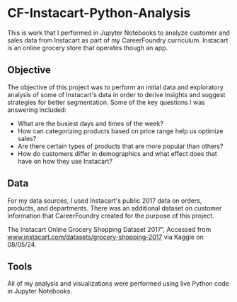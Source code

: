 # CF-Instacart-Python-Analysis
This is work that I performed in Jupyter Notebooks to analyze customer and sales data from Instacart as part of my CareerFoundry curriculum. Instacart is an online grocery store that operates though an app.

## Objective
The objective of this project was to perform an initial data and exploratory analysis of some of Instacart's data in order to derive insights and suggest strategies for better segmentation. Some of the key questions I was answering included:
- What are the busiest days and times of the week?
- How can categorizing products based on price range help us optimize sales?
- Are there certain types of products that are more popular than others?
- How do customers differ in demographics and what effect does that have on how they use Instacart?

## Data
For my data sources, I used Instacart's public 2017 data on orders, products, and departments. There was an additional dataset on customer information that CareerFoundry created for the purpose of this project. 

The Instacart Online Grocery Shopping Dataset 2017”, Accessed from www.instacart.com/datasets/grocery-shopping-2017 via Kaggle on 08/05/24.

## Tools
All of my analysis and visualizations were performed using live Python code in Jupyter Notebooks. 

